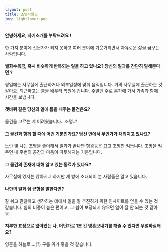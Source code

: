 ```yaml
---
layout: post
title: 조명사랑꾼
img: lightlover.png 
---
```



#### 안녕하세요, 자기소개를 부탁드려요 !

한 가지 분야에 전문가가 되지 못하고 여러 분야에 기웃거리면서 자유로운 삶을 꿈꾸는 사람입니다.


#### 월화수목금, 혹시 비슷하게 반복되는 일을 하고 있나요? 당신의 일과를 간단히 말해준다면 ?

평일에는 사무실에 출근하거나 외부일정에 맞춰 움직입니다. 거의 사무실에 출근하는 것 같아요. 퇴근하고는 춤을 배우러 학원에 갑니다. 주말엔 주로 본가에 가서 가족과 함께 시간을 보냅니다.


#### 쳇바퀴 같은 당신의 일에 틈을 내주는 물건은요?

물건을 고르는 게 어려웠습니다.. 조명..?

#### 그 물건과 함께 할 때에 어떤 기분인가요? 당신 안에서 무언가가 채워지고 있나요?

노란 빛 나는 조명을 좋아해서 일과가 끝나면 형광등은 끄고 조명만 켜둡니다. 조명을 켜두면 내 주변의 공간과 마음이 따뜻해지는 기분입니다.

#### 그 물건의 존재에 대해 알고 있는 동료가 있나요?

사무실에 있지는 않아서..! 하지만 제 방에 초대되어 본 사람들은 알고 있습니다.


#### 나만의 일과 쉼 균형을 말한다면?

잘 쉬고 관찰하고 생각하는 데에서 일을 잘 추진하기 위한 인사이트를 얻을 수 있는 것 같습니다. 쉼의 비중이 높은 편이고, 그 쉼이 보장되지 않으면 일이 잘 안 되는 것 같아요.

#### 지루한 표정으로 앉아있는 나, 어딘가로 1분 간 영혼보내기를 해줄 수 있다면 무얼하실래요?

영혼을 하늘로....(?) 구름 위가 좋을 것 같습니다.
